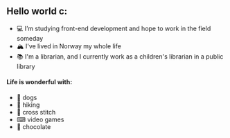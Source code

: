 ## Hello world c:

- 💻 I’m studying front-end development and hope to work in the field someday
- 🏔 I've lived in Norway my whole life
- 📚 I'm a librarian, and I currently work as a children's librarian in a public library


#### Life is wonderful with:
- 🐶 dogs
- 🥾 hiking
- 🧵 cross stitch
- ⌨ video games
- 🍫 chocolate
